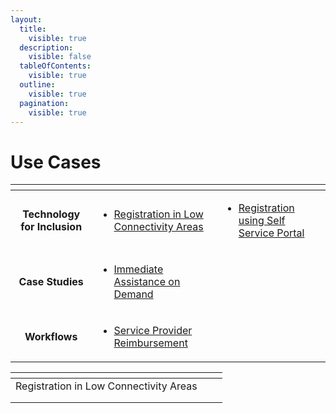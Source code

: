 ```yaml
---
layout:
  title:
    visible: true
  description:
    visible: false
  tableOfContents:
    visible: true
  outline:
    visible: true
  pagination:
    visible: true
---
```


# Use Cases



<table data-view="cards"><thead><tr><th align="center"></th><th></th><th></th></tr></thead><tbody><tr><td align="center"><strong>Technology for Inclusion</strong></td><td><ul><li><a href="technology-for-inclusion/registration-in-low-connectivity-areas.md">Registration in Low Connectivity Areas</a></li></ul></td><td><ul><li><a href="technology-for-inclusion/registration-using-self-service-portal.md">Registration using Self Service Portal</a></li></ul></td></tr><tr><td align="center"><strong>Case Studies</strong></td><td><ul><li><a href="case-studies/immediate-assistance-on-demand.md">Immediate Assistance on Demand</a></li></ul></td><td></td></tr><tr><td align="center"><strong>Workflows</strong></td><td><ul><li><a href="case-studies/service-provider-reimbursement.md">Service Provider Reimbursement </a></li></ul></td><td></td></tr></tbody></table>

<table data-view="cards"><thead><tr><th></th><th></th><th></th></tr></thead><tbody><tr><td>Registration in Low Connectivity Areas</td><td></td><td></td></tr><tr><td></td><td></td><td></td></tr><tr><td></td><td></td><td></td></tr></tbody></table>
